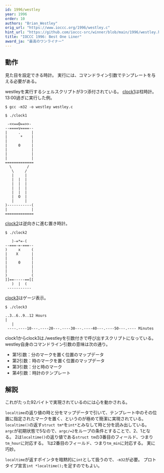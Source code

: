```yaml
---
id: 1996/westley
year: 1996
order: 10
authors: "Brian_Westley"
orig_url: "https://www.ioccc.org/1996/westley.c"
hint_url: "https://github.com/ioccc-src/winner/blob/main/1996/westley.hint"
title: "IOCCC 1996: Best One Liner"
award_ja: "最高のワンライナー"
---
```


## 動作

見た目を設定できる時計。
実行には、コマンドライン引数でテンプレートを与える必要がある。

westleyを実行するシェルスクリプトが3つ添付されている。
[clock1](https://github.com/ioccc-src/winner/blob/main/1996/clock1)は柱時計。
13:00過ぎに実行した例。

```
$ gcc -m32 -o westley westley.c

$ ./clock1

 -<<==O==>>-
--====v====--
|     .     |
|      *    |
|           |
|     0     |
|           |
|           |
|           |
=============
  \       /
   \     /
   |     |
   |  |  |
   |  |  |
   |  |  |
   |  |  |
   |  O  |
   |     |
)-----------(
|           |
=============
```

[clock2](https://github.com/ioccc-src/winner/blob/main/1996/clock2)は逆向きに進む置き時計。

```
$ ./clock2

   )-=*=-(
--===-=-===--
)     x     (
|    X      |
|           |
|     0     |
|           |
|           |
)           (
]]==-----==[[
   )  |  (
 -----------
```

[clock3](https://github.com/ioccc-src/winner/blob/main/1996/clock3)はゲージ表示。

```
$ ./clock3

..3..6..9..12 Hours
|
   |
 ----.----10---.----20---.----30---.----40---.----50---.---- Minutes
```

clock1からclock3は./westleyを引数付きで呼び出すスクリプトになっている。westley自身のコマンドライン引数の意味は次の通り。

* 第1引数：分のマークを置く位置のマップデータ
* 第2引数：時のマークを置く位置のマップデータ
* 第3引数：分と時のマーク
* 第4引数：時計のテンプレート

## 解説

これがたった92バイトで実現されているのには心を動かされる。

`localtime`の返り値の時と分をマップデータで引いて、テンプレート中のその位置に指定されたマークを置く、というのが極めて簡潔に実現されている。
`localtime()`の返す`struct tm*`を`int*`とみなして時と分を読み出している。
`argc`が初期状態で5なので、`argc/=2`をループの条件とすることで、2、1となる。
2は`localtime()`の返り値である`struct tm`の3番目のフィールド、つまり`tm_hour`に対応する。
1は2番目のフィールド、つまり`tm_min`に対応する。
実に巧妙。

`localtime`が返すポインタを暗黙的に`int`として扱うので、`-m32`が必要。
プロトタイプ宣言`int *localtime();`を足すのでもよい。
